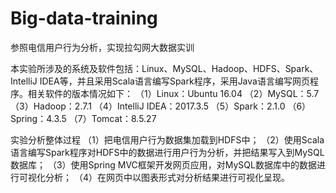 # Big-data-training
参照电信用户行为分析，实现拉勾网大数据实训

本实验所涉及的系统及软件包括：Linux、MySQL、Hadoop、HDFS、Spark、IntelliJ IDEA等，并且采用Scala语言编写Spark程序，采用Java语言编写网页程序。相关软件的版本情况如下：
   （1）Linux：Ubuntu 16.04
   （2）MySQL：5.7
   （3）Hadoop：2.7.1
   （4）IntelliJ IDEA：2017.3.5
   （5）Spark：2.1.0
   （6）Spring：4.3.5
   （7）Tomcat：8.5.27

 实验分析整体过程
	（1）把电信用户行为数据集加载到HDFS中；
（2）使用Scala语言编写Spark程序对HDFS中的数据进行用户行为分析，并把结果写入到MySQL数据库；
（3）使用Spring MVC框架开发网页应用，对MySQL数据库中的数据进行可视化分析；
（4）在网页中以图表形式对分析结果进行可视化呈现。
